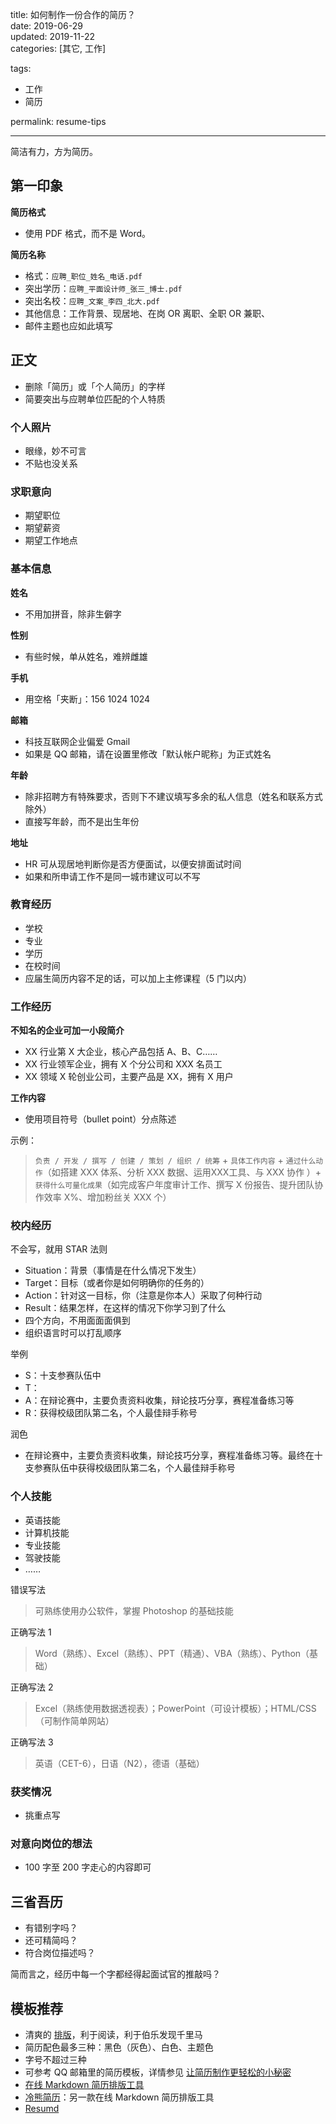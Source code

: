 title: 如何制作一份合作的简历？  
date: 2019-06-29  
updated: 2019-11-22  
categories: [其它, 工作]   

tags:  
- 工作
- 简历

permalink: resume-tips 

---

简洁有力，方为简历。

<!-- more -->


## 第一印象

**简历格式**
- 使用 PDF 格式，而不是 Word。


**简历名称**
- 格式：`应聘_职位_姓名_电话.pdf`
- 突出学历：`应聘_平面设计师_张三_博士.pdf`
- 突出名校：`应聘_文案_李四_北大.pdf`
- 其他信息：工作背景、现居地、在岗 OR 离职、全职 OR 兼职、
- 邮件主题也应如此填写


## 正文

- 删除「简历」或「个人简历」的字样
- 简要突出与应聘单位匹配的个人特质


### 个人照片

- 眼缘，妙不可言
- 不贴也没关系

### 求职意向


- 期望职位
- 期望薪资
- 期望工作地点


### 基本信息

**姓名**
- 不用加拼音，除非生僻字


**性别**
- 有些时候，单从姓名，难辨雌雄


**手机**
- 用空格「夹断」：156 1024 1024 


**邮箱**
- 科技互联网企业偏爱 Gmail
- 如果是 QQ 邮箱，请在设置里修改「默认帐户昵称」为正式姓名


**年龄**
- 除非招聘方有特殊要求，否则下不建议填写多余的私人信息（姓名和联系方式除外）
- 直接写年龄，而不是出生年份


**地址**
- HR 可从现居地判断你是否方便面试，以便安排面试时间
- 如果和所申请工作不是同一城市建议可以不写


### 教育经历

- 学校
- 专业
- 学历
- 在校时间
- 应届生简历内容不足的话，可以加上主修课程（5 门以内）

### 工作经历

**不知名的企业可加一小段简介**
- XX 行业第 X 大企业，核心产品包括 A、B、C……
- XX 行业领军企业，拥有 X 个分公司和 XXX 名员工
- XX 领域 X 轮创业公司，主要产品是 XX，拥有 X 用户

**工作内容**
- 使用项目符号（bullet point）分点陈述

示例：
> `负责 / 开发 / 撰写 / 创建 / 策划 / 组织 / 统筹` + `具体工作内容` + `通过什么动作`（如搭建 XXX 体系、分析 XXX 数据、运用XXX工具、与 XXX 协作 ）+  `获得什么可量化成果`（如完成客户年度审计工作、撰写 X 份报告、提升团队协作效率 X%、增加粉丝关 XXX 个）


### 校内经历

不会写，就用 STAR 法则
- Situation：背景（事情是在什么情况下发生）
- Target：目标（或者你是如何明确你的任务的）
- Action：针对这一目标，你（注意是你本人）采取了何种行动
- Result：结果怎样，在这样的情况下你学习到了什么
- 四个方向，不用面面面俱到
- 组织语言时可以打乱顺序

举例
- S：十支参赛队伍中
- T：
- A：在辩论赛中，主要负责资料收集，辩论技巧分享，赛程准备练习等
- R：获得校级团队第二名，个人最佳辩手称号

润色
- 在辩论赛中，主要负责资料收集，辩论技巧分享，赛程准备练习等。最终在十支参赛队伍中获得校级团队第二名，个人最佳辩手称号


### 个人技能

- 英语技能
- 计算机技能
- 专业技能
- 驾驶技能
- ……


错误写法
> 可熟练使用办公软件，掌握 Photoshop 的基础技能

正确写法 1
> Word（熟练）、Excel（熟练）、PPT（精通）、VBA（熟练）、Python（基础）

正确写法 2
> Excel（熟练使用数据透视表）；PowerPoint（可设计模板）；HTML/CSS（可制作简单网站）

正确写法 3
> 英语（CET-6），日语（N2），德语（基础）


### 获奖情况

- 挑重点写


### 对意向岗位的想法

- 100 字至 200 字走心的内容即可


## 三省吾历

- 有错别字吗？
- 还可精简吗？
- 符合岗位描述吗？

简而言之，经历中每一个字都经得起面试官的推敲吗？


## 模板推荐

- 清爽的 [排版](https://tingtalk.me/typography/)，利于阅读，利于伯乐发现千里马
- 简历配色最多三种：黑色（灰色）、白色、主题色
- 字号不超过三种
- 可参考 QQ 邮箱里的简历模板，详情参见 [让简历制作更轻松的小秘密](http://mp.weixin.qq.com/s/sN5W-E6-7zjkD9kjOybdDA)
- [在线 Markdown 简历排版工具](https://resume.mdnice.com/)
- [冷熊简历](http://cv.ftqq.com/#)：另一款在线 Markdown 简历排版工具
- [Resumd](https://resumd.t9t.io/)
